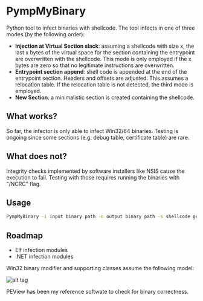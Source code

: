 # PympMyBinary


Python tool to infect binaries with shellcode. The tool infects in one of three modes (by the following order):
* **Injection at Virtual Section slack**: assuming a shellcode with size x, the last x bytes of the virtual space for the section containing the entrypoint are overwritten with the shellcode. This mode is only employed if the x bytes are zero so that no legitimate instructions are overwritten.
*  **Entrypoint section append**: shell code is appended at the end of the entrypoint section. Headers and offsets are adjusted. This assumes a relocation table. If the relocation table is not detected, the third mode is employed.
* **New Section**: a minimalistic section is created containing the shellcode.



## What works?
So far, the infector is only able to infect Win32/64 binaries. Testing is ongoing since some sections (e.g. debug table, certificate table) are rare.

## What does not?
Integrity checks implemented by software installers like NSIS cause the execution to fail. Testing with those requires running the binaries with "/NCRC" flag. 


## Usage
```bash
PympMyBinary -i input binary path -o output binary path -s shellcode generator name
```

## Roadmap
* Elf infection modules
* .NET infection modules


Win32 binary modifier and supporting classes assume the following model:

![alt tag](https://upload.wikimedia.org/wikipedia/commons/1/1b/Portable_Executable_32_bit_Structure_in_SVG_fixed.svg)




PEView has been my reference softwate to check for binary correctness.
